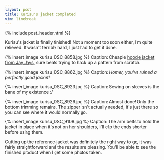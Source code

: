 ```yaml
---
layout: post
title: Kurisu's jacket completed
vim: linebreak
---
```


{% include post_header.html %}

Kurisu's jacket is finally finished! Not a moment too soon either, I'm quite relieved. It wasn't terribly hard, I just had to get it done.

{% insert_image kurisu_DSC_8858.jpg %}
Caption: Cheapie [hoodie jacket from Jay Jays](http://www.jayjays.com.au/guys/sweats/548521), sure beats trying to hack up a pattern from scratch.

{% insert_image kurisu_DSC_8862.jpg %}
Caption: *Homer, you've ruined a perfectly good jacket!*

{% insert_image kurisu_DSC_8923.jpg %}
Caption: Sewing on sleeves is the bane of my existence :/

{% insert_image kurisu_DSC_8926.jpg %}
Caption: Almost done! Only the bottom trimming remains. The zipper isn't actually needed, it's just there so you can see where it would normally go.

{% insert_image kurisu_DSC_9108.jpg %}
Caption: The arm belts to hold the jacket in place when it's not on her shoulders, I'll clip the ends shorter before using them.

Cutting up the reference-jacket was definitely the right way to go, it was fairly straightforward and the results are pleasing. You'll be able to see the finished product when I get some photos taken.
